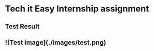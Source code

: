 <h1> Tech it Easy Internship assignment </h1>

<h2> Test Result <h2>
![Test image](./images/test.png)